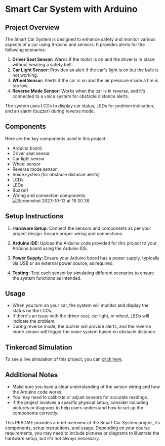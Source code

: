 # Smart Car System with Arduino

## Project Overview

The Smart Car System is designed to enhance safety and monitor various aspects of a car using Arduino and sensors. It provides alerts for the following scenarios:

1. **Driver Seat Sensor:** Warns if the motor is on and the driver is in place without wearing a safety belt.
2. **Car Light Sensor:** Provides an alert if the car's light is on but the bulb is not working.
3. **Wheel Sensor:** Alerts if the car is on and the air pressure inside a tire is too low.
4. **Reverse Mode Sensor:** Works when the car is in reverse, and it's connected to a voice system for obstacle distance alerts.

The system uses LCDs to display car status, LEDs for problem indication, and an alarm (buzzer) during reverse mode.

## Components

Here are the key components used in this project:

- Arduino board
- Driver seat sensor
- Car light sensor
- Wheel sensor
- Reverse mode sensor
- Voice system (for obstacle distance alerts)
- LCDs
- LEDs
- Buzzer!
- Wiring and connection components
![Screenshot 2023-10-13 at 16 00 36](https://github.com/sara-totah/smartCarSystem/assets/62484242/c14db573-fc99-48cb-ba93-f87c6bdf5e5e)

## Setup Instructions


1. **Hardware Setup:** Connect the sensors and components as per your project design. Ensure proper wiring and connections.

2. **Arduino IDE:** Upload the Arduino code provided for this project to your Arduino board using the Arduino IDE.

3. **Power Supply:** Ensure your Arduino board has a power supply, typically via USB or an external power source, as required.

4. **Testing:** Test each sensor by simulating different scenarios to ensure the system functions as intended.

## Usage

- When you turn on your car, the system will monitor and display the status on the LCDs.
- If there's an issue with the driver seat, car light, or wheel, LEDs will indicate the problem.
- During reverse mode, the buzzer will provide alerts, and the reverse mode sensor will trigger the voice system based on obstacle distance.

  
## Tinkercad Simulation

To see a live simulation of this project, you can [click here](https://www.tinkercad.com/things/l6lIJq42HwE-project/editel?sharecode=sbirlsKwrtM_oRe5h9JhJqkzDrr75MxOFBExgD0k5e8).


## Additional Notes

- Make sure you have a clear understanding of the sensor wiring and how the Arduino code works.
- You may need to calibrate or adjust sensors for accurate readings.
- If the project involves a specific physical setup, consider including pictures or diagrams to help users understand how to set up the components correctly.


This README provides a brief overview of the Smart Car System project, its components, setup instructions, and usage. Depending on your course requirements, you may need to include pictures or diagrams to illustrate the hardware setup, but it's not always necessary.
